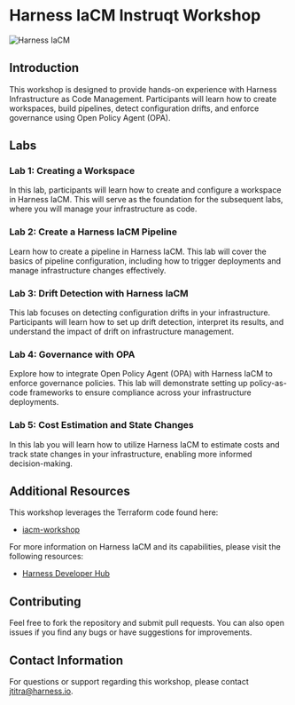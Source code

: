 # Harness IaCM Instruqt Workshop

![Harness IaCM](https://developer.harness.io/img/iacm_landing.svg)

## Introduction

This workshop is designed to provide hands-on experience with Harness Infrastructure as Code Management. Participants will learn how to create workspaces, build pipelines, detect configuration drifts, and enforce governance using Open Policy Agent (OPA).

## Labs

### Lab 1: Creating a Workspace
In this lab, participants will learn how to create and configure a workspace in Harness IaCM. This will serve as the foundation for the subsequent labs, where you will manage your infrastructure as code.

### Lab 2: Create a Harness IaCM Pipeline
Learn how to create a pipeline in Harness IaCM. This lab will cover the basics of pipeline configuration, including how to trigger deployments and manage infrastructure changes effectively.

### Lab 3: Drift Detection with Harness IaCM
This lab focuses on detecting configuration drifts in your infrastructure. Participants will learn how to set up drift detection, interpret its results, and understand the impact of drift on infrastructure management.

### Lab 4: Governance with OPA
Explore how to integrate Open Policy Agent (OPA) with Harness IaCM to enforce governance policies. This lab will demonstrate setting up policy-as-code frameworks to ensure compliance across your infrastructure deployments.

### Lab 5: Cost Estimation and State Changes
In this lab you will learn how to utilize Harness IaCM to estimate costs and track state changes in your infrastructure, enabling more informed decision-making.

## Additional Resources
This workshop leverages the Terraform code found here:
- [iacm-workshop](https://github.com/jtitra/iacm-workshop)

For more information on Harness IaCM and its capabilities, please visit the following resources:
- [Harness Developer Hub](https://developer.harness.io/docs/infrastructure-as-code-management)

## Contributing
Feel free to fork the repository and submit pull requests. You can also open issues if you find any bugs or have suggestions for improvements.

## Contact Information
For questions or support regarding this workshop, please contact [jtitra@harness.io](mailto:jtitra@harness.io).

